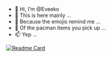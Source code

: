 - 👋 Hi, I’m @Eveeko
- 👀 This is here mainly ...
- 🌱 Because the emojis remind me ...
- 💞️ Of the pacman items you pick up ...
- 📫 Yep ...

[![Readme Card](https://github-readme-stats.vercel.app/api/pin/?username=Eveeko&repo=Towa&theme=monokai)](https://github.com/Eveeko/Towa)

